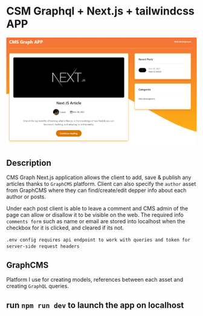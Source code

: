 # CSM Graphql + Next.js + tailwindcss APP

![Alt text](public/app-overview.png?raw=true "App Overview")

## Description

CMS Graph Next.js application allows the client to add, save & publish any articles thanks to `GraphCMS` platform.
Client can also specify the `author` asset from GraphCMS where they can find/create/edit depper info about each author or posts.

Under each post client is able to leave a comment and CMS admin of the page can allow or disallow it to be visible on the web.
The required info `comments form` such as name or email are stored into localhost when the checkbox for it is clicked, and cleared if its not.

`.env config requires api endpoint to work with queries and token for server-side request headers`

## GraphCMS

Platform I use for creating models, references between each asset and creating `GraphQL` queries.

## run `npm run dev` to launch the app on localhost
